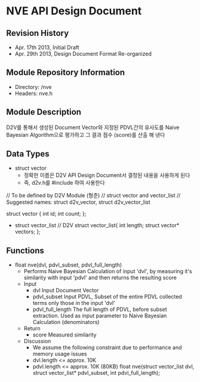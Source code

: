 NVE API Design Document
=======================

Revision History
----------------
- Apr. 17th 2013, Initial Draft
- Apr. 29th 2013, Design Document Format Re-organized


Module Repository Information
-----------------------------
- Directory: <src>/nve
- Headers: nve.h


Module Description
------------------
D2V를 통해서 생성된 Document Vector와 지정된 PDVL간의 유사도를 Naive Bayesian Algorithm으로 평가하고 그 결과 점수 (score)를 산출 해 낸다

Data Types
----------
- struct vector
    - 정확한 이름은 D2V API Design Document서 결정된 내용을 사용하게 된다
    - 즉, d2v.h를 #include 하여 사용한다


// To be defined by D2V Module (형준)
// struct vector and vector_list
// Suggested names: struct d2v_vector, struct d2v_vector_list

struct vector {
	int id;
	int count;
};

- struct vector_list
// D2V
struct vector_list{
	int length;
	struct vector* vectors;
};

Functions
---------

- float nve(dvl, pdvl_subset, pdvl_full_length)
    - Performs Naive Bayesian Calculation of input 'dvl', by measuring it's similarity with input 'pdvl' and then returns the resulting score 
    - Input
        - dvl Input Document Vector
        - pdvl_subset Input PDVL, Subset of the entire PDVL collected terms only those in the input 'dvl'
        - pdvl_full_length The full length of PDVL, before subset extraction. Used as input parameter to Naive Bayesian Calculation (denominators) 
    - Return
        - score Measured similarity
    - Discussion
        - We assume the following constraint due to performance and memory usage issues 
        - dvl.length <= approx. 10K 
        - pdvl.length <= approx. 10K (80KB) 
float nve(struct vector_list dvl, struct vector_list* pdvl_subset, int pdvl_full_length);
